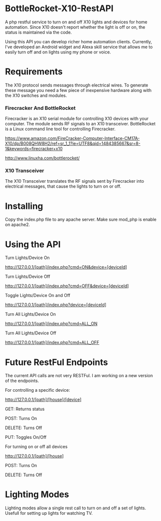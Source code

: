 # BottleRocket-X10-RestAPI

A php restful service to turn on and off X10 lights and devices for home automation. Since X10 doesn't report whether the light is off or on, the status is maintained via the code. 

Using this API you can develop richer home automation clients.  Currently, I've developed an Android widget and Alexa skill service that allows me to easily turn off and on lights using my phone or voice.


# Requirements

The X10 protocol sends messages through electrical wires.  To generate these message you need a few piece of inexpensive hardware along with the X10 switches and modules.  

### Firecracker And BottleRocket

Firecracker is an X10 serial module for controlling X10 devices with your computer.  The module sends RF signals to an X10 transceiver. BottleRocket is a Linux command line tool for controlling Firecracker.

https://www.amazon.com/FireCracker-Computer-Interface-CM17A-X10/dp/B008QHW8H2/ref=sr_1_1?ie=UTF8&qid=1484385667&sr=8-1&keywords=firecracker+x10

http://www.linuxha.com/bottlerocket/

### X10 Transceiver

The X10 Transceiver translates the RF signals sent by Firecracker into electrical messages, that cause the lights to turn on or off.


# Installing
Copy the index.php file to any apache server.  Make sure mod_php is enable on apache2.

# Using the API

Turn Lights/Device On

http://127.0.0.1/[path]/index.php?cmd=ON&device=[deviceId]

Turn Lights/Device Off

http://127.0.0.1/[path]/index.php?cmd=OFF&device=[deviceId]

Toggle Lights/Device On and Off

http://127.0.0.1/[path]/index.php?device=[deviceId]

Turn All Lights/Device On

http://127.0.0.1/[path]/index.php?cmd=ALL_ON

Turn All Lights/Device Off

http://127.0.0.1/[path]/index.php?cmd=ALL_OFF


# Future RestFul Endpoints

The current API calls are not very RESTFul.  I am working on a new version of the endpoints.

For controlling a specific device:

http://127.0.0.1/[path]/[house]/[device]

GET: Returns status

POST: Turns On

DELETE: Turns Off

PUT: Toggles On/Off

For turning on or off all devices

http://127.0.0.1/[path]/[house]

POST: Turns On

DELETE: Turns Off

# Lighting Modes

Lighting modes allow a single rest call to turn on and off a set of lights. Usefull for setting up lights for watching TV.  



